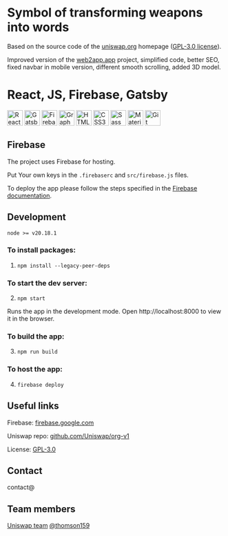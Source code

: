 # Symbol of transforming weapons into words

Based on the source code of the [uniswap.org](https://uniswap.org) homepage ([GPL-3.0 license](https://github.com/Uniswap/org-v1/blob/main/LICENSE)).

Improved version of the [web2app.app](https://web2app.app) project, simplified code, better SEO, fixed navbar in mobile version, different smooth scrolling, added 3D model.

# React, JS, Firebase, Gatsby

<a href="https://reactjs.org/" target="_blank" rel="noreferrer"><img src="https://raw.githubusercontent.com/danielcranney/readme-generator/main/public/icons/skills/react-colored.svg" width="36" height="36" alt="React" /></a>
<a href="https://www.gatsbyjs.com/" target="_blank" rel="noreferrer"><img src="https://raw.githubusercontent.com/danielcranney/readme-generator/main/public/icons/skills/gatsby-colored.svg" width="36" height="36" alt="Gatsby" /></a>
<a href="https://firebase.google.com/" target="_blank" rel="noreferrer"><img src="https://raw.githubusercontent.com/danielcranney/readme-generator/main/public/icons/skills/firebase-colored.svg" width="36" height="36" alt="Firebase" /></a>
<a href="https://graphql.org/" target="_blank" rel="noreferrer"><img src="https://raw.githubusercontent.com/danielcranney/readme-generator/main/public/icons/skills/graphql-colored.svg" width="36" height="36" alt="GraphQL" /></a>
<a href="https://developer.mozilla.org/en-US/docs/Glossary/HTML5" target="_blank" rel="noreferrer"><img src="https://raw.githubusercontent.com/danielcranney/readme-generator/main/public/icons/skills/html5-colored.svg" width="36" height="36" alt="HTML5" /></a>
<a href="https://www.w3.org/TR/CSS/#css" target="_blank" rel="noreferrer"><img src="https://raw.githubusercontent.com/danielcranney/readme-generator/main/public/icons/skills/css3-colored.svg" width="36" height="36" alt="CSS3" /></a>
<a href="https://sass-lang.com/" target="_blank" rel="noreferrer"><img src="https://raw.githubusercontent.com/danielcranney/readme-generator/main/public/icons/skills/sass-colored.svg" width="36" height="36" alt="Sass" /></a>
<a href="https://mui.com/" target="_blank" rel="noreferrer"><img src="https://raw.githubusercontent.com/danielcranney/readme-generator/main/public/icons/skills/materialui-colored.svg" width="36" height="36" alt="Material UI" /></a>
<a href="https://git-scm.com/" target="_blank" rel="noreferrer"><img src="https://raw.githubusercontent.com/danielcranney/readme-generator/main/public/icons/skills/git-colored.svg" width="36" height="36" alt="Git" /></a>

## Firebase

The project uses Firebase for hosting.

Put Your own keys in the `.firebaserc` and `src/firebase.js` files.

To deploy the app please follow the steps specified in the [Firebase documentation](https://firebase.google.com/docs).

## Development

`node >= v20.18.1`

### To install packages:

1. `npm install --legacy-peer-deps`

### To start the dev server:

2. `npm start`

Runs the app in the development mode. Open http://localhost:8000 to view it in the browser.

### To build the app:

3. `npm run build`

### To host the app:

4. `firebase deploy`

## Useful links

Firebase:
[firebase.google.com](https://firebase.google.com)

Uniswap repo:
[github.com/Uniswap/org-v1](https://github.com/Uniswap/org-v1)

License:
[GPL-3.0](https://github.com/Web2App-app/app-v1/blob/main/LICENSE)

## Contact

contact@

## Team members

[Uniswap team](https://github.com/Uniswap/org-v1)
[@thomson159](https://github.com/thomson159)
